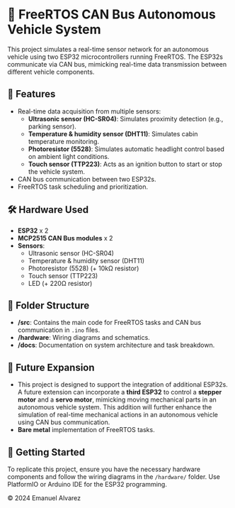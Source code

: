 # 🚗 FreeRTOS CAN Bus Autonomous Vehicle System

This project simulates a real-time sensor network for an autonomous vehicle using two ESP32 microcontrollers running FreeRTOS. The ESP32s communicate via CAN bus, mimicking real-time data transmission between different vehicle components.

## 🚀 Features
- Real-time data acquisition from multiple sensors:
  - **Ultrasonic sensor (HC-SR04)**: Simulates proximity detection (e.g., parking sensor).
  - **Temperature & humidity sensor (DHT11)**: Simulates cabin temperature monitoring.
  - **Photoresistor (5528)**: Simulates automatic headlight control based on ambient light conditions.
  - **Touch sensor (TTP223)**: Acts as an ignition button to start or stop the vehicle system.
- CAN bus communication between two ESP32s.
- FreeRTOS task scheduling and prioritization.

## 🛠️ Hardware Used
- **ESP32** x 2
- **MCP2515 CAN Bus modules** x 2
- **Sensors**:
  - Ultrasonic sensor (HC-SR04)
  - Temperature & humidity sensor (DHT11)
  - Photoresistor (5528) (+ 10kΩ resistor)
  - Touch sensor (TTP223)
  - LED (+ 220Ω resistor)

## 📂 Folder Structure
- **/src**: Contains the main code for FreeRTOS tasks and CAN bus communication in `.ino` files.
- **/hardware**: Wiring diagrams and schematics.
- **/docs**: Documentation on system architecture and task breakdown.

## 🚧 Future Expansion
- This project is designed to support the integration of additional ESP32s. A future extension can incorporate a **third ESP32** to control a **stepper motor** and a **servo motor**, mimicking moving mechanical parts in an autonomous vehicle system. This addition will further enhance the simulation of real-time mechanical actions in an autonomous vehicle using CAN bus communication.
- **Bare metal** implementation of FreeRTOS tasks.

## 🏁 Getting Started
To replicate this project, ensure you have the necessary hardware components and follow the wiring diagrams in the `/hardware/` folder. Use PlatformIO or Arduino IDE for the ESP32 programming.

© 2024 Emanuel Alvarez